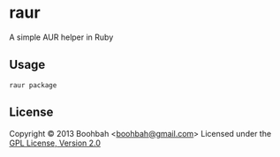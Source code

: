 raur
======================
A simple AUR helper in Ruby

Usage
-----
    raur package

License
----------
Copyright &copy; 2013 Boohbah <<boohbah@gmail.com>>
Licensed under the [GPL License, Version 2.0][GPL]  

[GPL]: http://www.gnu.org/licenses/gpl-2.0.html
